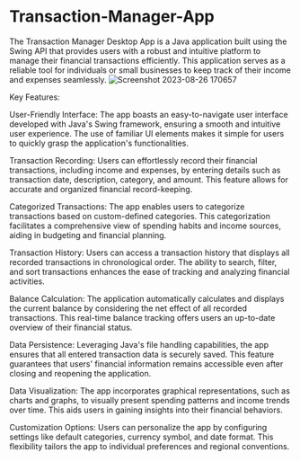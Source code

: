 # Transaction-Manager-App
The Transaction Manager Desktop App is a Java application built using the Swing API that provides users with a robust and intuitive platform to manage their financial transactions efficiently. This application serves as a reliable tool for individuals or small businesses to keep track of their income and expenses seamlessly.
![Screenshot 2023-08-26 170657](https://github.com/NikamHarshal5056/Transaction-Manager-App/assets/97541614/4f00c6a8-3366-431b-9ed0-1a6787302e69)



Key Features:

User-Friendly Interface: The app boasts an easy-to-navigate user interface developed with Java's Swing framework, ensuring a smooth and intuitive user experience. The use of familiar UI elements makes it simple for users to quickly grasp the application's functionalities.

Transaction Recording: Users can effortlessly record their financial transactions, including income and expenses, by entering details such as transaction date, description, category, and amount. This feature allows for accurate and organized financial record-keeping.

Categorized Transactions: The app enables users to categorize transactions based on custom-defined categories. This categorization facilitates a comprehensive view of spending habits and income sources, aiding in budgeting and financial planning.

Transaction History: Users can access a transaction history that displays all recorded transactions in chronological order. The ability to search, filter, and sort transactions enhances the ease of tracking and analyzing financial activities.

Balance Calculation: The application automatically calculates and displays the current balance by considering the net effect of all recorded transactions. This real-time balance tracking offers users an up-to-date overview of their financial status.

Data Persistence: Leveraging Java's file handling capabilities, the app ensures that all entered transaction data is securely saved. This feature guarantees that users' financial information remains accessible even after closing and reopening the application.

Data Visualization: The app incorporates graphical representations, such as charts and graphs, to visually present spending patterns and income trends over time. This aids users in gaining insights into their financial behaviors.

Customization Options: Users can personalize the app by configuring settings like default categories, currency symbol, and date format. This flexibility tailors the app to individual preferences and regional conventions.
